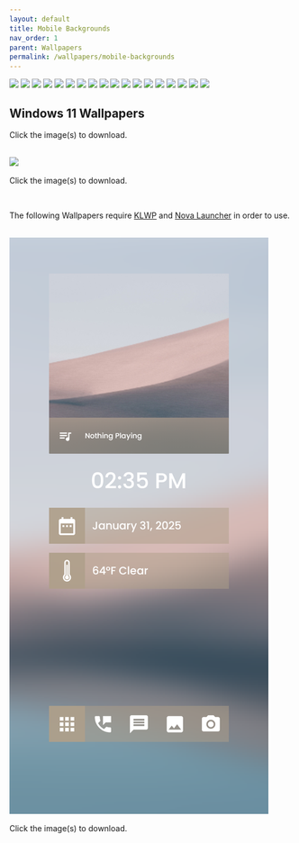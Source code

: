 ```yaml
---
layout: default
title: Mobile Backgrounds
nav_order: 1
parent: Wallpapers
permalink: /wallpapers/mobile-backgrounds
---
```


<div class="card">
  <div class="gallery">
    <a href="https://raw.githubusercontent.com/The-Back-Room/Wallpapers/refs/heads/main/mobile/Windows%2011/Windows%2011%20(1).png" target="_blank">
      <img src="https://raw.githubusercontent.com/The-Back-Room/Wallpapers/refs/heads/main/mobile/Windows%2011/Windows%2011%20(1).png" class="border"></a>
    <a href="https://raw.githubusercontent.com/The-Back-Room/Wallpapers/refs/heads/main/mobile/Windows%2011/Windows%2011%20(2).png" target="_blank">
      <img src="https://raw.githubusercontent.com/The-Back-Room/Wallpapers/refs/heads/main/mobile/Windows%2011/Windows%2011%20(2).png" class="border"></a>
    <a href="https://raw.githubusercontent.com/The-Back-Room/Wallpapers/refs/heads/main/mobile/Windows%2011/Windows%2011%20(3).png" target="_blank">
      <img src="https://raw.githubusercontent.com/The-Back-Room/Wallpapers/refs/heads/main/mobile/Windows%2011/Windows%2011%20(3).png" class="border"></a>
    <a href="https://raw.githubusercontent.com/The-Back-Room/Wallpapers/refs/heads/main/mobile/Windows%2011/Windows%2011%20(4).png" target="_blank">
      <img src="https://raw.githubusercontent.com/The-Back-Room/Wallpapers/refs/heads/main/mobile/Windows%2011/Windows%2011%20(4).png" class="border"></a>
    <a href="https://raw.githubusercontent.com/The-Back-Room/Wallpapers/refs/heads/main/mobile/Windows%2011/Windows%2011%20(5).png" target="_blank">
      <img src="https://raw.githubusercontent.com/The-Back-Room/Wallpapers/refs/heads/main/mobile/Windows%2011/Windows%2011%20(5).png" class="border"></a>
    <a href="https://raw.githubusercontent.com/The-Back-Room/Wallpapers/refs/heads/main/mobile/Windows%2011/Windows%2011%20(6).png" target="_blank">
      <img src="https://raw.githubusercontent.com/The-Back-Room/Wallpapers/refs/heads/main/mobile/Windows%2011/Windows%2011%20(6).png" class="border"></a>
    <a href="https://raw.githubusercontent.com/The-Back-Room/Wallpapers/refs/heads/main/mobile/Windows%2011/Windows%2011%20(7).png" target="_blank">
      <img src="https://raw.githubusercontent.com/The-Back-Room/Wallpapers/refs/heads/main/mobile/Windows%2011/Windows%2011%20(7).png" class="border"></a>
    <a href="https://raw.githubusercontent.com/The-Back-Room/Wallpapers/refs/heads/main/mobile/Windows%2011/Windows%2011%20(8).png" target="_blank">
      <img src="https://raw.githubusercontent.com/The-Back-Room/Wallpapers/refs/heads/main/mobile/Windows%2011/Windows%2011%20(8).png" class="border"></a>
    <a href="https://raw.githubusercontent.com/The-Back-Room/Wallpapers/refs/heads/main/mobile/Windows%2011/Windows%2011%20(9).png" target="_blank">
      <img src="https://raw.githubusercontent.com/The-Back-Room/Wallpapers/refs/heads/main/mobile/Windows%2011/Windows%2011%20(9).png" class="border"></a>
    <a href="https://raw.githubusercontent.com/The-Back-Room/Wallpapers/refs/heads/main/mobile/Windows%2011/Windows%2011%20(10).png" target="_blank">
      <img src="https://raw.githubusercontent.com/The-Back-Room/Wallpapers/refs/heads/main/mobile/Windows%2011/Windows%2011%20(10).png" class="border"></a>
    <a href="https://raw.githubusercontent.com/The-Back-Room/Wallpapers/refs/heads/main/mobile/Windows%2011/Windows%2011%20(11).png" target="_blank">
      <img src="https://raw.githubusercontent.com/The-Back-Room/Wallpapers/refs/heads/main/mobile/Windows%2011/Windows%2011%20(11).png" class="border"></a>
    <a href="https://raw.githubusercontent.com/The-Back-Room/Wallpapers/refs/heads/main/mobile/Windows%2011/Windows%2011%20(12).png" target="_blank">
      <img src="https://raw.githubusercontent.com/The-Back-Room/Wallpapers/refs/heads/main/mobile/Windows%2011/Windows%2011%20(12).png" class="border"></a>
    <a href="https://raw.githubusercontent.com/The-Back-Room/Wallpapers/refs/heads/main/mobile/Windows%2011/Windows%2011%20(13).png" target="_blank">
      <img src="https://raw.githubusercontent.com/The-Back-Room/Wallpapers/refs/heads/main/mobile/Windows%2011/Windows%2011%20(13).png" class="border"></a>
    <a href="https://raw.githubusercontent.com/The-Back-Room/Wallpapers/refs/heads/main/mobile/Windows%2011/Windows%2011%20(14).png" target="_blank">
      <img src="https://raw.githubusercontent.com/The-Back-Room/Wallpapers/refs/heads/main/mobile/Windows%2011/Windows%2011%20(14).png" class="border"></a>
    <a href="https://raw.githubusercontent.com/The-Back-Room/Wallpapers/refs/heads/main/mobile/Windows%2011/Windows%2011%20(15).png" target="_blank">
      <img src="https://raw.githubusercontent.com/The-Back-Room/Wallpapers/refs/heads/main/mobile/Windows%2011/Windows%2011%20(15).png" class="border"></a>
    <a href="https://raw.githubusercontent.com/The-Back-Room/Wallpapers/refs/heads/main/mobile/Windows%2011/Windows%2011%20(16).png" target="_blank">
      <img src="https://raw.githubusercontent.com/The-Back-Room/Wallpapers/refs/heads/main/mobile/Windows%2011/Windows%2011%20(16).png" class="border"></a>
    <a href="https://raw.githubusercontent.com/The-Back-Room/Wallpapers/refs/heads/main/mobile/Windows%2011/Windows%2011%20(17).png" target="_blank">
      <img src="https://raw.githubusercontent.com/The-Back-Room/Wallpapers/refs/heads/main/mobile/Windows%2011/Windows%2011%20(17).png" class="border"></a>
    <a href="https://raw.githubusercontent.com/The-Back-Room/Wallpapers/refs/heads/main/mobile/Windows%2011/Windows%2011%20(18).png" target="_blank">
      <img src="https://raw.githubusercontent.com/The-Back-Room/Wallpapers/refs/heads/main/mobile/Windows%2011/Windows%2011%20(18).png" class="border"></a>
    <div class="container">
      <h2>Windows 11 Wallpapers</h2>
      <p>Click the image(s) to download.</p>
    </div>
  </div>
</div>
<br />
<div class="card">
  <div class="gallery">
    <a href="https://raw.githubusercontent.com/The-Back-Room/Wallpapers/refs/heads/main/mobile/Scenery/Wallpaper%20(1).png" target="_blank">
      <img src="https://raw.githubusercontent.com/The-Back-Room/Wallpapers/refs/heads/main/mobile/Scenery/Wallpaper%20(1).png" class="border"></a>
    <div class="container">
      <p>Click the image(s) to download.</p>
    </div>
  </div>
</div>
<br />
<p>The following Wallpapers require <a href="https://play.google.com/store/apps/details?id=org.kustom.wallpaper&hl=en_US&referrer=utm_source%3Dgoogle%26utm_medium%3Dorganic%26utm_term%3Dklwp+play+store&pcampaignid=APPU_1_sC2cZ_j-Cs_NkPIP3_OS8Ao" target="_blank">KLWP</a> and <a href="https://play.google.com/store/search?q=nova+launcher&c=apps&hl=en_US" target="_blank">Nova Launcher</a> in order to use.</p>
<br />
<div class="card">
  <div class="gallery">
    <a href="https://github.com/The-Back-Room/Wallpapers/raw/refs/heads/main/mobile/KLWP/Minima.klwp" target="_blank">
      <img src="https://raw.githubusercontent.com/The-Back-Room/The-Back-Room.github.io/refs/heads/main/docs/assets/PreviewImages/KLWP/Minima.klwp.png" class="border"></a>
    <div class="container">
      <p>Click the image(s) to download.</p></p>
    </div>
  </div>
</div>
